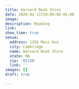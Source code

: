 ```yaml
---
title: Harvard Book Store
date: 2020-02-11T19:00:00-05:00
image: 
description: Reading
link: 
show_time: true
venue:
  address: 1256 Mass Ave
  city: Cambridge
  name: Harvard Book Store
  state: MA
  zip: '02138'
  link: ''
images: []
draft: true

---
```

